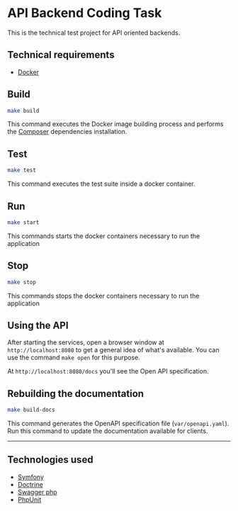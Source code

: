 # API Backend Coding Task

This is the technical test project for API oriented backends.

## Technical requirements

- [Docker](https://www.docker.com/)

## Build

```bash
make build
```

This command executes the Docker image building process and performs the [Composer](https://getcomposer.org) dependencies installation.

## Test

```bash
make test
```

This command executes the test suite inside a docker container.

## Run

```bash
make start
```

This commands starts the docker containers necessary to run the application

## Stop

```bash
make stop
```

This commands stops the docker containers necessary to run the application

## Using the API

After starting the services, open a browser window at `http://localhost:8080` to get a general idea of what's available. You can use the command `make open` for this purpose.

At `http://localhost:8080/docs` you'll see the Open API specification.

## Rebuilding the documentation

```bash
make build-docs
```

This command generates the OpenAPI specification file (`var/openapi.yaml`).
Run this command to update the documentation available for clients.

---

## Technologies used

* [Symfony](https://symfony.com/)
* [Doctrine](https://www.doctrine-project.org/projects/orm.html)
* [Swagger php](https://zircote.github.io/swagger-php/)
* [PhpUnit](https://phpunit.de/index.html)